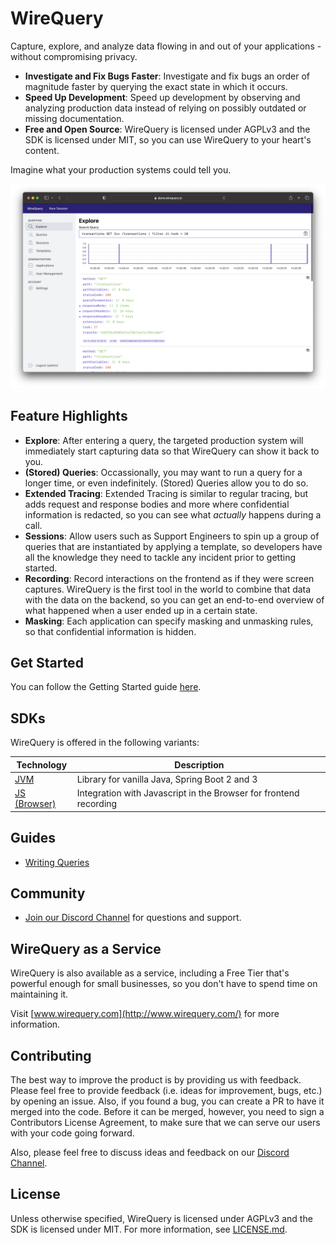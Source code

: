 # WireQuery

Capture, explore, and analyze data flowing in and out of your applications - without compromising privacy.

- **Investigate and Fix Bugs Faster**: Investigate and fix bugs an order of magnitude faster by querying the exact state
  in which it occurs.
- **Speed Up Development**: Speed up development by observing and analyzing production data instead of relying on
  possibly outdated or missing documentation.
- **Free and Open Source**: WireQuery is licensed under AGPLv3 and the SDK is licensed under MIT, so you can use
  WireQuery to your heart's content.

Imagine what your production systems could tell you.

![Screenshot](screenshot_1.png)

## Feature Highlights

- **Explore**:
  After entering a query, the targeted production system will immediately start capturing data so that WireQuery can
  show it back to you.
- **(Stored) Queries**: Occassionally, you may want to run a query for a longer time, or even indefinitely. (Stored)
  Queries allow you to do so.
- **Extended Tracing**: Extended Tracing is similar to regular tracing, but adds request and response bodies and more
  where confidential information is redacted, so you can see what *actually* happens during a call.
- **Sessions**: Allow users such as Support Engineers to spin up a group of queries that are
  instantiated by applying a template, so developers have all the knowledge they need to tackle any incident prior to
  getting started.
- **Recording**: Record interactions on the frontend as if they were screen captures. WireQuery is the first tool in the
  world to combine that data with the data on the backend, so you can get an end-to-end overview of what happened when a
  user ended up in a certain state.
- **Masking**: Each application can specify masking and unmasking rules, so that confidential information is hidden.

## Get Started

You can follow the Getting Started guide [here](docs/getting-started.md).

## SDKs

WireQuery is offered in the following variants:

| Technology              | Description                                                       |
|-------------------------|-------------------------------------------------------------------|
| [JVM](/sdk/jvm)         | Library for vanilla Java, Spring Boot 2 and 3                     |
| [JS (Browser)](/sdk/js) | Integration with Javascript in the Browser for frontend recording |

## Guides

- [Writing Queries](/docs/writing-queries.md)

## Community

- [Join our Discord Channel](https://discord.gg/ej7Rxwdd) for questions and support.

## WireQuery as a Service

WireQuery is also available as a service, including a Free Tier that's powerful enough for small businesses, so you
don't have to spend time on maintaining it.

Visit [www.wirequery.com](http://www.wirequery.com/) for more information.

## Contributing

The best way to improve the product is by providing us with feedback. Please feel free to provide feedback (i.e. ideas
for improvement, bugs, etc.) by opening an issue. Also, if you found a bug, you can create a PR to have it merged into
the code. Before it can be merged, however, you need to sign a Contributors License Agreement, to make sure that we can
serve our users with your code going forward.

Also, please feel free to discuss ideas and feedback on our [Discord Channel](https://discord.gg/ej7Rxwdd).

## License

Unless otherwise specified, WireQuery is licensed under AGPLv3 and the SDK is licensed under MIT. For more information,
see [LICENSE.md](LICENSE.md).
